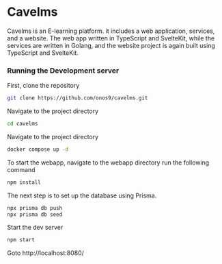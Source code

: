 # Cavelms

Cavelms is an E-learning platform. it includes a web application, services, and a website. The web app written in TypeScript and SvelteKit, while the services are written in Golang, and the website project is again built using TypeScript and SvelteKit.

### Running the Development server

First, clone the repository 
```bash
git clone https://github.com/onos9/cavelms.git
```

Navigate to the project directory
```bash
cd cavelms
```

Navigate to the project directory
```bash
docker compose up -d
```

To start the webapp, navigate to the webapp directory run the following command
```bash
npm install
```

The next step is to set up the database using Prisma.
```bash
npx prisma db push
npx prisma db seed
```

Start the dev server
```bash
npm start
```

Goto http://localhost:8080/

